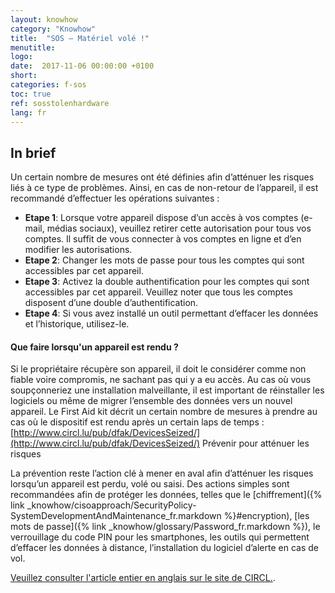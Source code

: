 ```yaml
---
layout: knowhow
category: "Knowhow"
title:  "SOS – Matériel volé !"
menutitle:
logo:
date:  2017-11-06 00:00:00 +0100
short:
categories: f-sos
toc: true
ref: sosstolenhardware
lang: fr
---
```


## In brief
Un certain nombre de mesures ont été définies afin d’atténuer les risques liés à ce type de problèmes. Ainsi, en cas de non-retour de l’appareil, il est recommandé d’effectuer les opérations suivantes :

* **Etape 1**: Lorsque votre appareil dispose d’un accès à vos comptes (e-mail, médias sociaux), veuillez retirer cette autorisation pour tous vos comptes. Il suffit de vous connecter à vos comptes en ligne et d’en modifier les autorisations.
* **Etape 2**: Changer les mots de passe pour tous les comptes qui sont accessibles par cet appareil.
* **Etape 3**: Activez la double authentification pour les comptes qui sont accessibles par cet appareil. Veuillez noter que tous les comptes disposent d’une double d’authentification.
* **Etape 4**: Si vous avez installé un outil permettant d’effacer les données et l’historique, utilisez-le.

#### Que faire lorsqu'un appareil est rendu ?
Si le propriétaire récupère son appareil, il doit le considérer comme non fiable voire compromis, ne sachant pas qui y a eu accès. Au cas où vous soupçonneriez une installation malveillante, il est important de réinstaller les logiciels ou même de migrer l’ensemble des données vers un nouvel appareil. Le First Aid kit décrit un certain nombre de mesures à prendre au cas où le dispositif est rendu après un certain laps de temps : [http://www.circl.lu/pub/dfak/DevicesSeized/](http://www.circl.lu/pub/dfak/DevicesSeized/) Prévenir pour atténuer les risques

La prévention reste l’action clé à mener en aval afin d’atténuer les risques lorsqu’un appareil est perdu, volé ou saisi. Des actions simples sont recommandées afin de protéger les données, telles que le [chiffrement]({% link _knowhow/cisoapproach/SecurityPolicy-SystemDevelopmentAndMaintenance_fr.markdown %}#encryption), [les mots de passe]({% link _knowhow/glossary/Password_fr.markdown %}), le verrouillage du code PIN pour les smartphones, les outils qui permettent d’effacer les données à distance, l’installation du logiciel d’alerte en cas de vol.

[Veuillez consulter l'article entier en anglais sur le site de CIRCL.](https://www.circl.lu/pub/dfak/DevicesSeized/).

